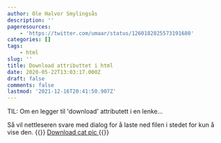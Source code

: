 ```yaml
---
author: Ole Halvor Smylingsås
description: ''
pageresources:
    - 'https://twitter.com/umaar/status/1260182825573191680'
categories: []
tags:
    - html
slug: ''
title: Download attributtet i html
date: 2020-05-22T13:03:17.000Z
draft: false
comments: false
lastmod: '2021-12-16T20:41:50.907Z'
---
```


TIL:  Om en legger til 'download' attributett i en lenke... 
<!--more-->

Så vil nettleseren svare med dialog for å laste ned filen i stedet for kun å vise den.
{{<highlight html>}}
<a download href="cat.jpg">
    Download cat pic
</a>
{{</highlight>}}

